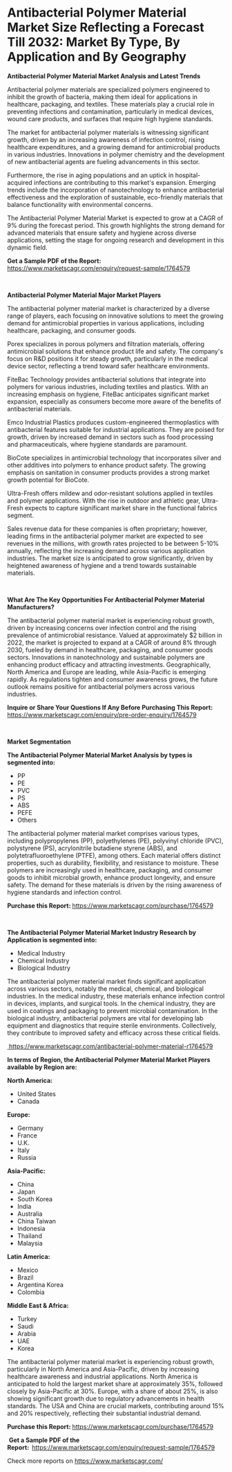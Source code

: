 <p><h1>Antibacterial Polymer Material Market Size Reflecting a Forecast Till 2032: Market By Type, By Application and By Geography</h1></p><p><strong>Antibacterial Polymer Material Market Analysis and Latest Trends</strong></p>
<p><p>Antibacterial polymer materials are specialized polymers engineered to inhibit the growth of bacteria, making them ideal for applications in healthcare, packaging, and textiles. These materials play a crucial role in preventing infections and contamination, particularly in medical devices, wound care products, and surfaces that require high hygiene standards. </p><p>The market for antibacterial polymer materials is witnessing significant growth, driven by an increasing awareness of infection control, rising healthcare expenditures, and a growing demand for antimicrobial products in various industries. Innovations in polymer chemistry and the development of new antibacterial agents are fueling advancements in this sector. </p><p>Furthermore, the rise in aging populations and an uptick in hospital-acquired infections are contributing to this market's expansion. Emerging trends include the incorporation of nanotechnology to enhance antibacterial effectiveness and the exploration of sustainable, eco-friendly materials that balance functionality with environmental concerns. </p><p>The Antibacterial Polymer Material Market is expected to grow at a CAGR of 9% during the forecast period. This growth highlights the strong demand for advanced materials that ensure safety and hygiene across diverse applications, setting the stage for ongoing research and development in this dynamic field.</p></p>
<p><strong>Get a Sample PDF of the Report:&nbsp;</strong> <a href="https://www.marketscagr.com/enquiry/request-sample/1764579?utm_campaign=2239&utm_medium=2&utm_source=Github&utm_content=ia&utm_term=06022025&utm_id=antibacterial-polymer-material">https://www.marketscagr.com/enquiry/request-sample/1764579</a></p>
<p>&nbsp;</p>
<p><strong>Antibacterial Polymer Material Major Market Players</strong></p>
<p><p>The antibacterial polymer material market is characterized by a diverse range of players, each focusing on innovative solutions to meet the growing demand for antimicrobial properties in various applications, including healthcare, packaging, and consumer goods.</p><p>Porex specializes in porous polymers and filtration materials, offering antimicrobial solutions that enhance product life and safety. The company's focus on R&D positions it for steady growth, particularly in the medical device sector, reflecting a trend toward safer healthcare environments.</p><p>FiteBac Technology provides antibacterial solutions that integrate into polymers for various industries, including textiles and plastics. With an increasing emphasis on hygiene, FiteBac anticipates significant market expansion, especially as consumers become more aware of the benefits of antibacterial materials.</p><p>Emco Industrial Plastics produces custom-engineered thermoplastics with antibacterial features suitable for industrial applications. They are poised for growth, driven by increased demand in sectors such as food processing and pharmaceuticals, where hygiene standards are paramount.</p><p>BioCote specializes in antimicrobial technology that incorporates silver and other additives into polymers to enhance product safety. The growing emphasis on sanitation in consumer products provides a strong market growth potential for BioCote.</p><p>Ultra-Fresh offers mildew and odor-resistant solutions applied in textiles and polymer applications. With the rise in outdoor and athletic gear, Ultra-Fresh expects to capture significant market share in the functional fabrics segment.</p><p>Sales revenue data for these companies is often proprietary; however, leading firms in the antibacterial polymer market are expected to see revenues in the millions, with growth rates projected to be between 5-10% annually, reflecting the increasing demand across various application industries. The market size is anticipated to grow significantly, driven by heightened awareness of hygiene and a trend towards sustainable materials.</p></p>
<p>&nbsp;</p>
<p><strong>What Are The Key Opportunities For Antibacterial Polymer Material Manufacturers?</strong></p>
<p><p>The antibacterial polymer material market is experiencing robust growth, driven by increasing concerns over infection control and the rising prevalence of antimicrobial resistance. Valued at approximately $2 billion in 2022, the market is projected to expand at a CAGR of around 8% through 2030, fueled by demand in healthcare, packaging, and consumer goods sectors. Innovations in nanotechnology and sustainable polymers are enhancing product efficacy and attracting investments. Geographically, North America and Europe are leading, while Asia-Pacific is emerging rapidly. As regulations tighten and consumer awareness grows, the future outlook remains positive for antibacterial polymers across various industries.</p></p>
<p><strong>Inquire or Share Your Questions If Any Before Purchasing This Report:</strong> <a href="https://www.marketscagr.com/enquiry/pre-order-enquiry/1764579?utm_campaign=2239&utm_medium=2&utm_source=Github&utm_content=ia&utm_term=06022025&utm_id=antibacterial-polymer-material">https://www.marketscagr.com/enquiry/pre-order-enquiry/1764579</a></p>
<p>&nbsp;</p>
<p><strong>Market Segmentation</strong></p>
<p><strong>The Antibacterial Polymer Material Market Analysis by types is segmented into:</strong></p>
<p><ul><li>PP</li><li>PE</li><li>PVC</li><li>PS</li><li>ABS</li><li>PEFE</li><li>Others</li></ul></p>
<p><p>The antibacterial polymer material market comprises various types, including polypropylenes (PP), polyethylenes (PE), polyvinyl chloride (PVC), polystyrene (PS), acrylonitrile butadiene styrene (ABS), and polytetrafluoroethylene (PTFE), among others. Each material offers distinct properties, such as durability, flexibility, and resistance to moisture. These polymers are increasingly used in healthcare, packaging, and consumer goods to inhibit microbial growth, enhance product longevity, and ensure safety. The demand for these materials is driven by the rising awareness of hygiene standards and infection control.</p></p>
<p><strong>Purchase this Report:&nbsp;</strong><a href="https://www.marketscagr.com/purchase/1764579?utm_campaign=2239&utm_medium=2&utm_source=Github&utm_content=ia&utm_term=06022025&utm_id=antibacterial-polymer-material">https://www.marketscagr.com/purchase/1764579</a></p>
<p>&nbsp;</p>
<p><strong>The Antibacterial Polymer Material Market Industry Research by Application is segmented into:</strong></p>
<p><ul><li>Medical Industry</li><li>Chemical Industry</li><li>Biological Industry</li></ul></p>
<p><p>The antibacterial polymer material market finds significant application across various sectors, notably the medical, chemical, and biological industries. In the medical industry, these materials enhance infection control in devices, implants, and surgical tools. In the chemical industry, they are used in coatings and packaging to prevent microbial contamination. In the biological industry, antibacterial polymers are vital for developing lab equipment and diagnostics that require sterile environments. Collectively, they contribute to improved safety and efficacy across these critical fields.</p></p>
<p><a href="https://www.marketscagr.com/antibacterial-polymer-material-r1764579?utm_campaign=2239&utm_medium=2&utm_source=Github&utm_content=ia&utm_term=06022025&utm_id=antibacterial-polymer-material">&nbsp;https://www.marketscagr.com/antibacterial-polymer-material-r1764579</a></p>
<p><strong>In terms of Region, the Antibacterial Polymer Material Market Players available by Region are:</strong></p>
<p>
    <p> <strong> North America: </strong>
        <ul>
            <li>United States</li>
            <li>Canada</li>
        </ul>
        </p> 
    <p> <strong> Europe: </strong>
        <ul>
            <li>Germany</li>
            <li>France</li>
            <li>U.K.</li>
            <li>Italy</li>
            <li>Russia</li>
        </ul>
        </p> 
    <p> <strong> Asia-Pacific: </strong>
        <ul>
            <li>China</li>
            <li>Japan</li>
            <li>South Korea</li>
            <li>India</li>
            <li>Australia</li>
            <li>China Taiwan</li>
            <li>Indonesia</li>
            <li>Thailand</li>
            <li>Malaysia</li>
        </ul>
        </p> 
    <p> <strong> Latin America: </strong>
        <ul>
            <li>Mexico</li>
            <li>Brazil</li>
            <li>Argentina Korea</li>
            <li>Colombia</li>
        </ul>
        </p> 
    <p> <strong> Middle East & Africa: </strong>
        <ul>
            <li>Turkey</li>
            <li>Saudi</li>
            <li>Arabia</li>
            <li>UAE</li>
            <li>Korea</li>
        </ul>
    </p>
    </p>
<p><p>The antibacterial polymer material market is experiencing robust growth, particularly in North America and Asia-Pacific, driven by increasing healthcare awareness and industrial applications. North America is anticipated to hold the largest market share at approximately 35%, followed closely by Asia-Pacific at 30%. Europe, with a share of about 25%, is also showing significant growth due to regulatory advancements in health standards. The USA and China are crucial markets, contributing around 15% and 20% respectively, reflecting their substantial industrial demand.</p></p>
<p><strong>Purchase this Report: </strong><a href="https://www.marketscagr.com/purchase/1764579?utm_campaign=2239&utm_medium=2&utm_source=Github&utm_content=ia&utm_term=06022025&utm_id=antibacterial-polymer-material">https://www.marketscagr.com/purchase/1764579</a></p>
<p>&nbsp;<strong>Get a Sample PDF of the Report:&nbsp;&nbsp;</strong><a href="https://www.marketscagr.com/enquiry/request-sample/1764579?utm_campaign=2239&utm_medium=2&utm_source=Github&utm_content=ia&utm_term=06022025&utm_id=antibacterial-polymer-material">https://www.marketscagr.com/enquiry/request-sample/1764579</a></p>
<p><strong></strong></p>
<p>Check more reports on <a href="https://www.marketscagr.com/?utm_campaign=2239&utm_medium=2&utm_source=Github&utm_content=ia&utm_term=06022025&utm_id=antibacterial-polymer-material">https://www.marketscagr.com/</a></p>